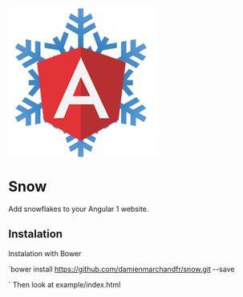 ![Snow logo](logo.png)

Snow
===================

Add snowflakes to your Angular 1 website.


Instalation
-------------
Instalation with Bower

`bower install https://github.com/damienmarchandfr/snow.git --save

`
Then look at example/index.html